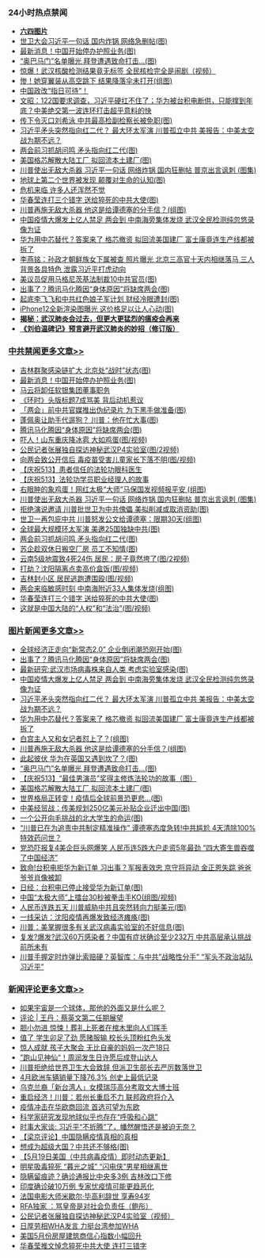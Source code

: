 <div class="catlist">
<h3>24小时热点禁闻</h3>
<ul>
<li><b><a href="64photo" target="_blank">六四图片</a></b></li>
<li><a href="https://github.com/fqnews/bnews/blob/master/cbnews/20200519/1330782.md">世卫大会习近平一句话 国内炸锅 网络急删帖(图)</a></li>
<li><a href="https://github.com/fqnews/bnews/blob/master/cbnews/20200519/1331083.md">最新消息！中国开始停办护照业务(图)</a></li>
<li><a href="https://github.com/fqnews/bnews/blob/master/topimagenews/20200519/1330873.md">“奥巴马门”名单曝光 拜登遭遇致命打击…(图)</a></li>
<li><a href="https://github.com/fqnews/bnews/blob/master/cbnews/20200519/1330733.md">惊爆！武汉核酸检测结果竟无标签 全民核检完全是闹剧（视频）</a></li>
<li><a href="https://github.com/fqnews/bnews/blob/master/cbnews/20200519/1330867.md">惨！她穿翼装从高空跳下 结果降落伞未打开(组图)</a></li>
<li><a href="https://github.com/fqnews/bnews/blob/master/baitai/20200519/1330776.md">中国政改“指日可待”！</a></li>
<li><a href="https://github.com/fqnews/bnews/blob/master/cbnews/20200519/1330764.md">文昭：122国要求调查，习近平硬扛不住了；华为被台积电断供，只能撑到年底？中美绝交第一波连环打击超乎意料的快</a></li>
<li><a href="https://github.com/fqnews/bnews/blob/master/cnnews/20200519/1330980.md">传下令灭口刘希泳 中共最高检副检察长被免职(图)</a></li>
<li><a href="https://github.com/fqnews/bnews/blob/master/topimagenews/20200519/1331072.md">习近平矛头突然指向红二代？ 最大环太军演 川普孤立中共 美报告：中美太空战为期不远？</a></li>
<li><a href="https://github.com/fqnews/bnews/blob/master/cbnews/20200519/1330914.md">两会前习抓胡问鸣 矛头指向红二代(图)</a></li>
<li><a href="https://github.com/fqnews/bnews/blob/master/topimagenews/20200519/1330755.md">美国格芯解散大陆工厂 拟回流本土建厂(图)</a></li>
<li><a href="https://github.com/fqnews/bnews/blob/master/cbnews/20200519/1330937.md">川普使出无敌大杀器 习近平一句话 网络炸锅 国内狂删帖 普京出言讽刺 (图集)</a></li>
<li><a href="https://github.com/fqnews/bnews/blob/master/cnnews/20200519/1330837.md">地球上第二个世界被发现 颠覆对生命的认知(图)</a></li>
<li><a href="https://github.com/fqnews/bnews/blob/master/ssgc/20200519/1331098.md">危机来临 许多人还浑然不觉</a></li>
<li><a href="https://github.com/fqnews/bnews/blob/master/cbnews/20200519/1330897.md">华春莹连打三个错字 送给猝死的中共大使(图)</a></li>
<li><a href="https://github.com/fqnews/bnews/blob/master/topimagenews/20200519/1330917.md">川普再施无敌大杀器 他这是给谭德塞的分手信？(组图)</a></li>
<li><a href="https://github.com/fqnews/bnews/blob/master/topimagenews/20200519/1331097.md">中国疫情大爆发上亿人禁足 两会到 中南海旁集体发烧 武汉全民检测纯忽悠录像为证</a></li>
<li><a href="https://github.com/fqnews/bnews/blob/master/topimagenews/20200519/1331064.md">华为用中芯替代？答案来了 格芯撤资 拟回流美国建厂 富士康竟连生产线都被拆了</a></li>
<li><a href="https://github.com/fqnews/bnews/blob/master/comments/20200519/1330936.md">李燕铭：孙政才朝鲜族女下属被查 照片曝光 北京三高官十天内相继落马 三人背景各具特色 泄露习近平打虎动向</a></li>
<li><a href="https://github.com/fqnews/bnews/blob/master/cbnews/20200519/1330722.md">美议员促用马格尼茨基法制裁10中共官员(图)</a></li>
<li><a href="https://github.com/fqnews/bnews/blob/master/topimagenews/20200519/1331125.md">出事了？腾讯马化腾因“身体原因”将缺席两会(图)</a></li>
<li><a href="https://github.com/fqnews/bnews/blob/master/cnnews/20200519/1330976.md">起底李飞飞和中共红色娘子军计划 财经冷眼遭封(图)</a></li>
<li><a href="https://github.com/fqnews/bnews/blob/master/cnnews/20200519/1330924.md">iPhone12全新渲染图曝光 这价格足以让人心动(图)</a></li>
<li><b><a href="https://github.com/fqnews/bnews/blob/master/comments/20200211/1275071.md" target="_blank">揭秘：武汉肺炎会过去，但更大更猛烈的瘟疫会再来</a></b></li>
<li><b><a href="https://github.com/fqnews/bnews/blob/master/comments/20200207/1272816.md" target="_blank">《刘伯温碑记》预言避开武汉肺炎的妙招（修订版）</a></b></li>
</ul>
</div>

<div class="catlist">
<h3><a href="https://github.com/fqnews/bnews/blob/master/cbnews/" target="_blank">中共禁闻</a><span><a href="https://github.com/fqnews/bnews/blob/master/cbnews/" target="_blank" rel="nofollow">更多文章>></a></span></h3>
<ul>
<li><a href="https://github.com/fqnews/bnews/blob/master/cbnews/20200520/1331214.md" target="_blank">吉林群聚感染链扩大 北京处“战时”状态(图)</a></li>
<li><a href="https://github.com/fqnews/bnews/blob/master/cbnews/20200519/1331083.md" target="_blank">最新消息！中国开始停办护照业务(图)</a></li>
<li><a href="https://github.com/fqnews/bnews/blob/master/cbnews/20200519/1331066.md" target="_blank">马云将卸任软银集团董事职务</a></li>
<li><a href="https://github.com/fqnews/bnews/blob/master/cbnews/20200519/1331065.md" target="_blank">《环时》头版标题7成骂美 背后动机惹议</a></li>
<li><a href="https://github.com/fqnews/bnews/blob/master/cbnews/20200519/1331048.md" target="_blank">「两会」前中共官媒推出伪纪录片 为下黑手做准备(图)</a></li>
<li><a href="https://github.com/fqnews/bnews/blob/master/cbnews/20200519/1331047.md" target="_blank">蓬佩奥让助手代遛狗？ 川普：他在忙大事(图)</a></li>
<li><a href="https://github.com/fqnews/bnews/blob/master/cbnews/20200519/1331025.md" target="_blank">腾讯马化腾因“身体原因”将缺席两会(图)</a></li>
<li><a href="https://github.com/fqnews/bnews/blob/master/cbnews/20200519/1331006.md" target="_blank">吓人！山东重庆降冰雹 大如鸡蛋(图/视频)</a></li>
<li><a href="https://github.com/fqnews/bnews/blob/master/cbnews/20200519/1331005.md" target="_blank">公民记者张展独自探访神秘武汉P4实验室(图/2视频)</a></li>
<li><a href="https://github.com/fqnews/bnews/blob/master/cbnews/20200519/1330990.md" target="_blank">向两会致公开信后 毒疫苗受害儿童家长下落不明(图/视频)</a></li>
<li><a href="https://github.com/fqnews/bnews/blob/master/cbnews/20200519/1330970.md" target="_blank">【庆祝513】患者信任的法轮功眼科医生</a></li>
<li><a href="https://github.com/fqnews/bnews/blob/master/cbnews/20200519/1330971.md" target="_blank">【庆祝513】法轮功学员职业经理人的故事</a></li>
<li><a href="https://github.com/fqnews/bnews/blob/master/cbnews/20200519/1330962.md" target="_blank">右眼肿的象鸡蛋！网红太极“大师”马保国发视频报平安 (组图)</a></li>
<li><a href="https://github.com/fqnews/bnews/blob/master/cbnews/20200519/1330937.md" target="_blank">川普使出无敌大杀器 习近平一句话 网络炸锅 国内狂删帖 普京出言讽刺 (图集)</a></li>
<li><a href="https://github.com/fqnews/bnews/blob/master/cbnews/20200519/1330933.md" target="_blank">拒绝演说邀请 川普批世卫为中共傀儡 美拟削减或取消资助(图)</a></li>
<li><a href="https://github.com/fqnews/bnews/blob/master/cbnews/20200519/1330926.md" target="_blank">世卫一再包庇中共 川普怒发公文给谭德塞：限期30天(组图)</a></li>
<li><a href="https://github.com/fqnews/bnews/blob/master/cbnews/20200519/1330921.md" target="_blank">全球最大规模环太军演 美邀25国独缺中共(图)</a></li>
<li><a href="https://github.com/fqnews/bnews/blob/master/cbnews/20200519/1330914.md" target="_blank">两会前习抓胡问鸣 矛头指向红二代(图)</a></li>
<li><a href="https://github.com/fqnews/bnews/blob/master/cbnews/20200519/1330913.md" target="_blank">苏企趁双休日搬空厂房 员工不知情(图)</a></li>
<li><a href="https://github.com/fqnews/bnews/blob/master/cbnews/20200519/1330912.md" target="_blank">云南5级地震致4死24伤 居民：房子竟然垮了(图/2视频)</a></li>
<li><a href="https://github.com/fqnews/bnews/blob/master/cbnews/20200519/1330911.md" target="_blank">打劫？沈阳隔离点卖高价盒饭(图/视频)</a></li>
<li><a href="https://github.com/fqnews/bnews/blob/master/cbnews/20200519/1330910.md" target="_blank">吉林封小区 居民逃跑遭围殴(图/视频)</a></li>
<li><a href="https://github.com/fqnews/bnews/blob/master/cbnews/20200519/1330898.md" target="_blank">两会来临敏感时刻 中南海附近33人集体发烧(组图)</a></li>
<li><a href="https://github.com/fqnews/bnews/blob/master/cbnews/20200519/1330897.md" target="_blank">华春莹连打三个错字 送给猝死的中共大使(图)</a></li>
<li><a href="https://github.com/fqnews/bnews/blob/master/cbnews/20200519/1330893.md" target="_blank">这就是中国大陆的“人权”和“法治”(图/视频)</a></li>

</ul>
</div>
<div class="catlist">
<h3><a href="https://github.com/fqnews/bnews/blob/master/topimagenews/" target="_blank">图片新闻</a><span><a href="https://github.com/fqnews/bnews/blob/master/topimagenews/" target="_blank" rel="nofollow">更多文章>></a></span></h3>
<ul>
<li><a href="https://github.com/fqnews/bnews/blob/master/topimagenews/20200519/1331138.md" target="_blank">全球经济正走向“新常态2.0” 企业倒闭潮恐刚开始(图)</a></li>
<li><a href="https://github.com/fqnews/bnews/blob/master/topimagenews/20200519/1331125.md" target="_blank">出事了？腾讯马化腾因“身体原因”将缺席两会(图)</a></li>
<li><a href="https://github.com/fqnews/bnews/blob/master/topimagenews/20200519/1331124.md" target="_blank">最新研究:武汉市场病毒株来自人类 考虑实验室感染(图)</a></li>
<li><a href="https://github.com/fqnews/bnews/blob/master/topimagenews/20200519/1331097.md" target="_blank">中国疫情大爆发上亿人禁足 两会到 中南海旁集体发烧 武汉全民检测纯忽悠录像为证</a></li>
<li><a href="https://github.com/fqnews/bnews/blob/master/topimagenews/20200519/1331072.md" target="_blank">习近平矛头突然指向红二代？ 最大环太军演 川普孤立中共 美报告：中美太空战为期不远？</a></li>
<li><a href="https://github.com/fqnews/bnews/blob/master/topimagenews/20200519/1331064.md" target="_blank">华为用中芯替代？答案来了 格芯撤资 拟回流美国建厂 富士康竟连生产线都被拆了</a></li>
<li><a href="https://github.com/fqnews/bnews/blob/master/topimagenews/20200519/1330961.md" target="_blank">白宫主人又和女记者怼上了？(组图)</a></li>
<li><a href="https://github.com/fqnews/bnews/blob/master/topimagenews/20200519/1330917.md" target="_blank">川普再施无敌大杀器 他这是给谭德塞的分手信？(组图)</a></li>
<li><a href="https://github.com/fqnews/bnews/blob/master/topimagenews/20200519/1330909.md" target="_blank">此起彼伏 华为在英国又遇到坎了？(图)</a></li>
<li><a href="https://github.com/fqnews/bnews/blob/master/topimagenews/20200519/1330873.md" target="_blank">“奥巴马门”名单曝光 拜登遭遇致命打击…(图)</a></li>
<li><a href="https://github.com/fqnews/bnews/blob/master/comments/20200519/1330603.md" target="_blank">【庆祝513】“最佳男演员”奖得主修炼法轮功的故事（图）</a></li>
<li><a href="https://github.com/fqnews/bnews/blob/master/topimagenews/20200519/1330755.md" target="_blank">美国格芯解散大陆工厂 拟回流本土建厂(图)</a></li>
<li><a href="https://github.com/fqnews/bnews/blob/master/topimagenews/20200519/1330659.md" target="_blank">世界格局正转变！疫情后全球前景恐更悲…(图)</a></li>
<li><a href="https://github.com/fqnews/bnews/blob/master/topimagenews/20200519/1330646.md" target="_blank">中美经贸战：传美规划250亿美元补贴企业迁出中国(图)</a></li>
<li><a href="https://github.com/fqnews/bnews/blob/master/topimagenews/20200518/1330567.md" target="_blank">一个公开向毛挑战的北大学生的命运(图)</a></li>
<li><a href="https://github.com/fqnews/bnews/blob/master/topimagenews/20200518/1330550.md" target="_blank">&#8220;川普已在为追责中共制定精准操作” 谭德塞态度急转!中共尴尬 4天清除100%特效药问世？</a></li>
<li><a href="https://github.com/fqnews/bnews/blob/master/topimagenews/20200518/1330488.md" target="_blank">党恐吓报复4美企巨头网爆笑 人民币连5跌大户走资5年最劲 “四大寄生兽吞噬了中国经济”</a></li>
<li><a href="https://github.com/fqnews/bnews/blob/master/topimagenews/20200518/1330475.md" target="_blank">致命!台积电拒华为新订单 习出事？军报表效忠 京守将异动 金正恩失踪 爸爸爷爷肖像被卸</a></li>
<li><a href="https://github.com/fqnews/bnews/blob/master/topimagenews/20200518/1330411.md" target="_blank">日经：台积电已停止接受华为新订单(图)</a></li>
<li><a href="https://github.com/fqnews/bnews/blob/master/topimagenews/20200518/1330391.md" target="_blank">中国“太极大师”上擂台30秒被拳击手KO(组图/视频)</a></li>
<li><a href="https://github.com/fqnews/bnews/blob/master/topimagenews/20200518/1330377.md" target="_blank">人民币连跌五天 川普威胁中共且突然转向力挺美元(图)</a></li>
<li><a href="https://github.com/fqnews/bnews/blob/master/topimagenews/20200518/1330284.md" target="_blank">一线采访：沈阳疫情再爆发致经济瘫痪(图)</a></li>
<li><a href="https://github.com/fqnews/bnews/blob/master/topimagenews/20200518/1330283.md" target="_blank">川普：美掌握很多有关武汉病毒实验室的不好信息(图)</a></li>
<li><a href="https://github.com/fqnews/bnews/blob/master/topimagenews/20200518/1330185.md" target="_blank">复发?爆发?武汉60万感染者？中国有症状确诊至少232万 中共高层承认挑战前所未有</a></li>
<li><a href="https://github.com/fqnews/bnews/blob/master/topimagenews/20200517/1330104.md" target="_blank">川普手握定时炸弹比索赔硬？英智库：与中共&#8221;战略性分手&#8221; “军头不政治站队习近平”</a></li>

</ul>
</div>
<div class="catlist">
<h3><a href="https://github.com/fqnews/bnews/blob/master/comments/" target="_blank">新闻评论</a><span><a href="https://github.com/fqnews/bnews/blob/master/comments/" target="_blank" rel="nofollow">更多文章>></a></span></h3>
<ul>
<li><a href="https://github.com/fqnews/bnews/blob/master/comments/20200520/1331227.md" target="_blank">如果宇宙是一个球体，那他的外面又是什么呢？</a></li>
<li><a href="https://github.com/fqnews/bnews/blob/master/comments/20200520/1331225.md" target="_blank">评论 | 王丹：蔡英文第二任期展望</a></li>
<li><a href="https://github.com/fqnews/bnews/blob/master/comments/20200520/1331190.md" target="_blank">胆小勿进 惊悚！葬礼上死者在棺木里向人们挥手</a></li>
<li><a href="https://github.com/fqnews/bnews/blob/master/comments/20200520/1331189.md" target="_blank">值了 学生卯足了劲 愿赌服输 校长头顶粉红色头发</a></li>
<li><a href="https://github.com/fqnews/bnews/blob/master/comments/20200520/1331188.md" target="_blank">惊人成就 孩子大聚会 无比自豪的妈妈一次产18只</a></li>
<li><a href="https://github.com/fqnews/bnews/blob/master/comments/20200520/1331187.md" target="_blank">”跑山见神仙“！周润发生日许愿后成登山达人</a></li>
<li><a href="https://github.com/fqnews/bnews/blob/master/comments/20200520/1331174.md" target="_blank">川普拒绝给世界卫生大会致辞 但派卫生部长去严厉数落世卫</a></li>
<li><a href="https://github.com/fqnews/bnews/blob/master/comments/20200520/1331173.md" target="_blank">4月欧洲车辆销量下降76.3%  创史上最低记录</a></li>
<li><a href="https://github.com/fqnews/bnews/blob/master/comments/20200520/1331169.md" target="_blank">乌克兰裔「新台湾人」女模瑞莎高分考取文大博士班</a></li>
<li><a href="https://github.com/fqnews/bnews/blob/master/comments/20200519/1331147.md" target="_blank">重启经济！川普：若州长重启不力 联邦政府将介入</a></li>
<li><a href="https://github.com/fqnews/bnews/blob/master/comments/20200519/1331133.md" target="_blank">疫情冲击在华欧商回流 首选可望为东欧</a></li>
<li><a href="https://github.com/fqnews/bnews/blob/master/comments/20200519/1331081.md" target="_blank">科学家研究发现地球似乎也存在“呼吸和心跳”</a></li>
<li><a href="https://github.com/fqnews/bnews/blob/master/comments/20200519/1331080.md" target="_blank">时事大家谈: 习近平“不折腾”了，幡然醒悟还是被迫无奈？</a></li>
<li><a href="https://github.com/fqnews/bnews/blob/master/comments/20200519/1331076.md" target="_blank">【梁京评论】中国隐瞒疫情真相的真相</a></li>
<li><a href="https://github.com/fqnews/bnews/blob/master/comments/20200519/1331073.md" target="_blank">想成为超级大国？中共还不够格(图)</a></li>
<li><a href="https://github.com/fqnews/bnews/blob/master/comments/20200519/1331071.md" target="_blank">【5月19日美国（中共病毒疫情）即时动态更新】</a></li>
<li><a href="https://github.com/fqnews/bnews/blob/master/comments/20200519/1331070.md" target="_blank">明星吸毒猝死 “暮光之城” “闪电侠”男星相继离世</a></li>
<li><a href="https://github.com/fqnews/bnews/blob/master/comments/20200519/1331051.md" target="_blank">隐瞒留痕迹？确诊通报比中央多3例 吉林改口下修</a></li>
<li><a href="https://github.com/fqnews/bnews/blob/master/comments/20200519/1331012.md" target="_blank">印度确诊破10万例 专家忧疫情可能更趋恶化</a></li>
<li><a href="https://github.com/fqnews/bnews/blob/master/comments/20200519/1331011.md" target="_blank">法国电影大师米歇尔·毕高利辞世 享寿94岁</a></li>
<li><a href="https://github.com/fqnews/bnews/blob/master/comments/20200519/1331008.md" target="_blank">RFA独家 ：骂皇帝是对社会负责任（鲍彤）</a></li>
<li><a href="https://github.com/fqnews/bnews/blob/master/comments/20200519/1330999.md" target="_blank">公民记者张展独自探访神秘武汉P4实验室（视频）</a></li>
<li><a href="https://github.com/fqnews/bnews/blob/master/comments/20200519/1330998.md" target="_blank">日厚劳相WHA发言 力挺台湾参加WHA</a></li>
<li><a href="https://github.com/fqnews/bnews/blob/master/comments/20200519/1330993.md" target="_blank">美国5月份房屋建筑商信心指数小幅回升</a></li>
<li><a href="https://github.com/fqnews/bnews/blob/master/comments/20200519/1330985.md" target="_blank">华春莹推文悼念猝死中共大使 连打三错字</a></li>

</ul>
</div>